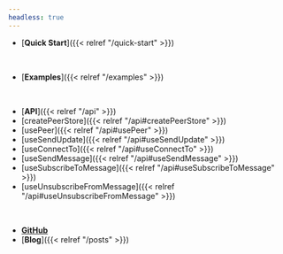 ```yaml
---
headless: true
---
```


* [**Quick Start**]({{< relref "/quick-start" >}})
<br />

* [**Examples**]({{< relref "/examples" >}})
<!-- TODO: List of examples -->
<br />

* [**API**]({{< relref "/api" >}})
* [createPeerStore]({{< relref "/api#createPeerStore" >}})
* [usePeer]({{< relref "/api#usePeer" >}})
* [useSendUpdate]({{< relref "/api#useSendUpdate" >}})
* [useConnectTo]({{< relref "/api#useConnectTo" >}})
* [useSendMessage]({{< relref "/api#useSendMessage" >}})
* [useSubscribeToMessage]({{< relref "/api#useSubscribeToMessage" >}})
* [useUnsubscribeFromMessage]({{< relref "/api#useUnsubscribeFromMessage" >}})
<br />

- [**GitHub**](https://github.com/GalileoCap/peer-mesh)
- [**Blog**]({{< relref "/posts" >}})
